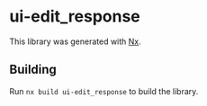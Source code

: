 # ui-edit_response

This library was generated with [Nx](https://nx.dev).

## Building

Run `nx build ui-edit_response` to build the library.
